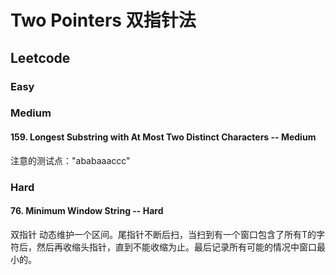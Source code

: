 # Two Pointers 双指针法

## Leetcode

### Easy
### Medium
#### 159. Longest Substring with At Most Two Distinct Characters -- Medium
注意的测试点："ababaaaccc"


### Hard
#### 76. Minimum Window String -- Hard
双指针
动态维护一个区间。尾指针不断后扫，当扫到有一个窗口包含了所有T的字符后，然后再收缩头指针，直到不能收缩为止。最后记录所有可能的情况中窗口最小的。